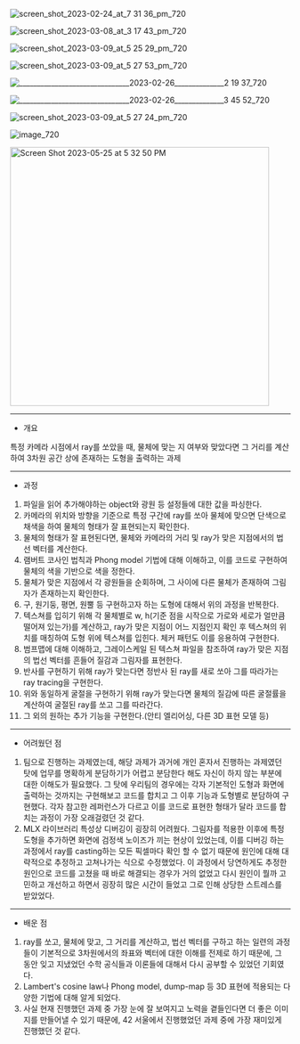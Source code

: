 ![screen_shot_2023-02-24_at_7 31 36_pm_720](https://github.com/Z1Park/42Seoul-Cursus/assets/82518170/465efd10-e29a-4f7b-9bea-d9fb117f6d7a)

![screen_shot_2023-03-08_at_3 17 43_pm_720](https://github.com/Z1Park/42Seoul-Cursus/assets/82518170/3dfb9bf3-4546-485a-9ca7-b2917df1c6db)

![screen_shot_2023-03-09_at_5 25 29_pm_720](https://github.com/Z1Park/42Seoul-Cursus/assets/82518170/330cd8fc-7d2e-40af-baa5-566e20c82a02)

![screen_shot_2023-03-09_at_5 27 53_pm_720](https://github.com/Z1Park/42Seoul-Cursus/assets/82518170/571e1a6f-f651-4e31-87c0-4c3b83e527bb)

![_______________________________2023-02-26______________2 19 37_720](https://github.com/Z1Park/42Seoul-Cursus/assets/82518170/e296bb8e-85ca-4ffb-9a4c-2d79c3bef0b5)

![_______________________________2023-02-26______________3 45 52_720](https://github.com/Z1Park/42Seoul-Cursus/assets/82518170/982ae0be-2089-4aa2-a03a-111785a8ad81)

![screen_shot_2023-03-09_at_5 27 24_pm_720](https://github.com/Z1Park/42Seoul-Cursus/assets/82518170/9ea44252-e6c5-4fb4-ac1c-666b891c7b16)

![image_720](https://github.com/Z1Park/42Seoul-Cursus/assets/82518170/f97e1b5d-93dd-4c56-b9e6-b0d9cfa852d3)

<img width="465" alt="Screen Shot 2023-05-25 at 5 32 50 PM" src="https://github.com/Z1Park/42Seoul-Cursus/assets/82518170/e61f2076-f989-47ba-a375-eb6b52993434">

---
- 개요

특정 카메라 시점에서 ray를 쏘았을 때, 물체에 맞는 지 여부와 맞았다면 그 거리를 계산하여 3차원 공간 상에 존재하는 도형을 출력하는 과제

---
- 과정

1. 파일을 읽어 추가해야하는 object와 광원 등 설정들에 대한 값을 파싱한다.
2. 카메라의 위치와 방향을 기준으로 특정 구간에 ray를 쏘아 물체에 맞으면 단색으로 채색을 하여 물체의 형태가 잘 표현되는지 확인한다.
3. 물체의 형태가 잘 표현된다면, 물체와 카메라의 거리 및 ray가 맞은 지점에서의 법선 벡터를 계산한다.
4. 램버트 코사인 법칙과 Phong model 기법에 대해 이해하고, 이를 코드로 구현하여 물체의 색을 기반으로 색을 정한다.
5. 물체가 맞은 지점에서 각 광원들을 순회하며, 그 사이에 다른 물체가 존재하여 그림자가 존재하는지 확인한다.
6. 구, 원기둥, 평면, 원뿔 등 구현하고자 하는 도형에 대해서 위의 과정을 반복한다.
7. 텍스쳐를 입히기 위해 각 물체별로 w, h(기준 점을 시작으로 가로와 세로가 얼만큼 떨어져 있는가)를 계산하고, ray가 맞은 지점이 어느 지점인지 확인 후 텍스쳐의 위치를 매칭하여 도형 위에 텍스쳐를 입힌다. 체커 패턴도 이를 응용하여 구현한다.
8. 범프맵에 대해 이해하고, 그레이스케일 된 텍스쳐 파일을 참조하여 ray가 맞은 지점의 법선 벡터를 흔들어 질감과 그림자를 표현한다.
9. 반사를 구현하기 위해 ray가 맞는다면 정반사 된 ray를 새로 쏘아 그를 따라가는 ray tracing을 구현한다.
10. 위와 동일하게 굴절을 구현하기 위해 ray가 맞는다면 물체의 질감에 따른 굴절률을 계산하여 굴절된 ray를 쏘고 그를 따라간다.
11. 그 외의 원하는 추가 기능을 구현한다.(안티 엘리어싱, 다른 3D 표현 모델 등)

---
- 어려웠던 점

1. 팀으로 진행하는 과제였는데, 해당 과제가 과거에 개인 혼자서 진행하는 과제였던 탓에 업무를 명확하게 분담하기가 어렵고 분담한다 해도 자신이 하지 않는 부분에 대한 이해도가 필요했다. 그 탓에 우리팀의 경우에는 각자 기본적인 도형과 화면에 출력하는 것까지는 구현해보고 코드를 합치고 그 이후 기능과 도형별로 분담하여 구현했다. 각자 참고한 레퍼런스가 다르고 이를 코드로 표현한 형태가 달라 코드를 합치는 과정이 가장 오래걸렸던 것 같다.
2. MLX 라이브러리 특성상 디버깅이 굉장히 어려웠다. 그림자를 적용한 이후에 특정 도형을 추가하면 화면에 검정색 노이즈가 끼는 현상이 있었는데, 이를 디버깅 하는 과정에서 ray를 casting하는 모든 픽셀마다 확인 할 수 없기 때문에 원인에 대해 대략적으로 추정하고 고쳐나가는 식으로 수정했었다. 이 과정에서 당연하게도 추정한 원인으로 코드를 고쳤을 때 바로 해결되는 경우가 거의 없었고 다시 원인이 뭘까 고민하고 개선하고 하면서 굉장히 많은 시간이 들었고 그로 인해 상당한 스트레스를 받았었다.

---
- 배운 점

1. ray를 쏘고, 물체에 맞고, 그 거리를 계산하고, 법선 벡터를 구하고 하는 일련의 과정들이 기본적으로 3차원에서의 좌표와 벡터에 대한 이해를 전제로 하기 때문에, 그 동안 잊고 지냈었던 수학 공식들과 이론들에 대해서 다시 공부할 수 있었던 기회였다.
2. Lambert's cosine law나 Phong model, dump-map 등 3D 표현에 적용되는 다양한 기법에 대해 알게 되었다.
3. 사실 현재 진행했던 과제 중 가장 눈에 잘 보여지고 노력을 곁들인다면 더 좋은 이미지를 만들어낼 수 있기 때문에, 42 서울에서 진행했었던 과제 중에 가장 재미있게 진행했던 것 같다.
